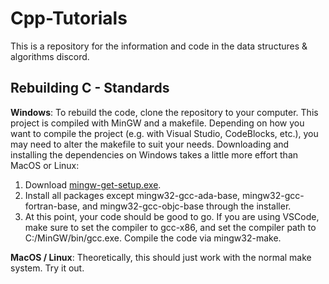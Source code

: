 # Cpp-Tutorials
This is a repository for the information and code in the data structures &amp; algorithms discord.

## Rebuilding C - Standards

**Windows**: To rebuild the code, clone the repository to your computer. This project is compiled with MinGW and a makefile. Depending on how you want to compile the project (e.g. with Visual Studio, CodeBlocks, etc.), you may need to alter the makefile to suit your needs. Downloading and installing the dependencies on Windows takes a little more effort than MacOS or Linux:
1. Download [mingw-get-setup.exe](https://osdn.net/projects/mingw/releases/).
2. Install all packages except mingw32-gcc-ada-base, mingw32-gcc-fortran-base, and mingw32-gcc-objc-base through the installer.
3. At this point, your code should be good to go. If you are using VSCode, make sure to set the compiler to gcc-x86, and set the compiler path to C:/MinGW/bin/gcc.exe. Compile the code via mingw32-make.

**MacOS / Linux**: Theoretically, this should just work with the normal make system. Try it out.
